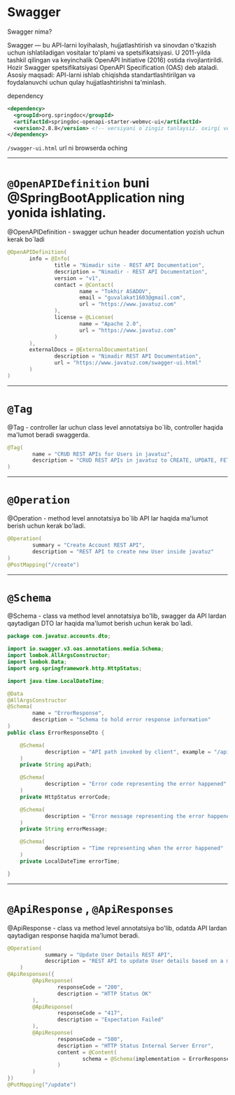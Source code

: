 # Swagger 
Swagger nima?

Swagger — bu API-larni loyihalash, hujjatlashtirish va sinovdan o'tkazish uchun ishlatiladigan vositalar to'plami va spetsifikatsiyasi.
U 2011-yilda tashkil qilingan va keyinchalik OpenAPI Initiative (2016) ostida rivojlantirildi. Hozir Swagger spetsifikatsiyasi OpenAPI Specification (OAS) deb ataladi.
Asosiy maqsadi: API-larni ishlab chiqishda standartlashtirilgan va foydalanuvchi uchun qulay hujjatlashtirishni ta'minlash.

dependency
```xml
<dependency>
  <groupId>org.springdoc</groupId>
  <artifactId>springdoc-openapi-starter-webmvc-ui</artifactId>
  <version>2.8.8</version> <!-- versiyani o`zingiz tanlaysiz. oxirgi versiyadan foydalanishga harakat qiling -->
</dependency>
```
 `/swagger-ui.html` url ni browserda oching
 
---

 # `@OpenAPIDefinition` buni @SpringBootApplication ning yonida ishlating. 
 @OpenAPIDefinition - swagger uchun header documentation yozish uchun kerak bo`ladi
 ```java
@OpenAPIDefinition(
        info = @Info(
                title = "Nimadir site - REST API Documentation",
                description = "Nimadir - REST API Documentation",
                version = "v1",
                contact = @Contact(
                        name = "Tokhir ASADOV",
                        email = "guvalakat1603@gmail.com",
                        url = "https://www.javatuz.com"
                ),
                license = @License(
                        name = "Apache 2.0",
                        url = "https://www.javatuz.com"
                )
        ),
        externalDocs = @ExternalDocumentation(
                description = "Nimadir REST API Documentation",
                url = "https://www.javatuz.com/swagger-ui.html"
        )
)
```

---

# `@Tag`
@Tag - controller lar uchun class level annotatsiya bo`lib, controller haqida ma'lumot beradi swaggerda.
```java
@Tag(
        name = "CRUD REST APIs for Users in javatuz",
        description = "CRUD REST APIs in javatuz to CREATE, UPDATE, FETCH AND DELETE user details"
)
```

---

# `@Operation`
@Operation - method level annotatsiya bo`lib API lar haqida ma'lumot berish uchun kerak bo'ladi.
```java
@Operation(
        summary = "Create Account REST API",
        description = "REST API to create new User inside javatuz"
)
@PostMapping("/create")
```

---

# `@Schema`
@Schema - class va method level annotatsiya bo'lib, swagger da API lardan qaytadigan DTO lar haqida ma'lumot berish uchun kerak bo`ladi.
```java
package com.javatuz.accounts.dto;

import io.swagger.v3.oas.annotations.media.Schema;
import lombok.AllArgsConstructor;
import lombok.Data;
import org.springframework.http.HttpStatus;

import java.time.LocalDateTime;

@Data
@AllArgsConstructor
@Schema(
        name = "ErrorResponse",
        description = "Schema to hold error response information"
)
public class ErrorResponseDto {

    @Schema(
            description = "API path invoked by client", example = "/api/accounts/create"
    )
    private String apiPath;

    @Schema(
            description = "Error code representing the error happened", example = "500"
    )
    private HttpStatus errorCode;

    @Schema(
            description = "Error message representing the error happened", example = "Internal Service Error is occurred"
    )
    private String errorMessage;

    @Schema(
            description = "Time representing when the error happened"
    )
    private LocalDateTime errorTime;

}
```

---

# `@ApiResponse` , `@ApiResponses`
@ApiResponse - class va method level annotatsiya bo'lib, odatda API lardan qaytadigan response haqida ma'lumot beradi.
```java
@Operation(
            summary = "Update User Details REST API",
            description = "REST API to update User details based on a mobile number"
    )
@ApiResponses({
        @ApiResponse(
                responseCode = "200",
                description = "HTTP Status OK"
        ),
        @ApiResponse(
                responseCode = "417",
                description = "Expectation Failed"
        ),
        @ApiResponse(
                responseCode = "500",
                description = "HTTP Status Internal Server Error",
                content = @Content(
                        schema = @Schema(implementation = ErrorResponseDto.class)
                )
        )
})
@PutMapping("/update")
```
